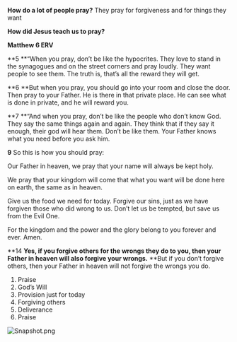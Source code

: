 **How do a lot of people pray?**
They pray for forgiveness and for things they want

**How did Jesus teach us to pray?**

**Matthew 6 ERV**

**5 **“When you pray, don’t be like the hypocrites. They love to stand in the synagogues and on the street corners and pray loudly. They want people to see them. The truth is, that’s all the reward they will get.

**6 **But when you pray, you should go into your room and close the door. Then pray to your Father. He is there in that private place. He can see what is done in private, and he will reward you.

**7 **“And when you pray, don’t be like the people who don’t know God. They say the same things again and again. They think that if they say it enough, their god will hear them. Don’t be like them. Your Father knows what you need before you ask him.

**9** So this is how you should pray:

Our Father in heaven, we pray that your name will always be kept holy.

We pray that your kingdom will come that what you want will be done here on earth, the same as in heaven.

Give us the food we need for today.
Forgive our sins, just as we have forgiven those who did wrong to us.
Don’t let us be tempted, but save us from the Evil One.

For the kingdom and the power and the glory belong to you forever and ever. Amen.

**14 **Yes, if you forgive others for the wrongs they do to you, then your Father in heaven will also forgive your wrongs.** **But if you don’t forgive others, then your Father in heaven will not forgive the wrongs you do.

1. Praise
2. God’s Will
3. Provision just for today
4. Forgiving others
5. Deliverance
6. Praise

![Snapshot.png](Snapshot-3.png)
